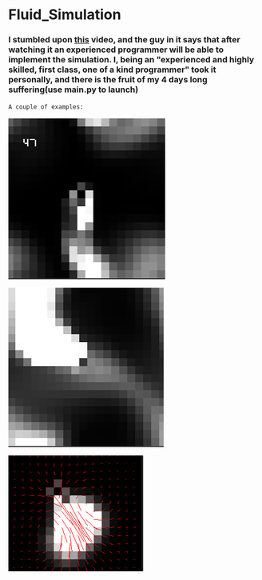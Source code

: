 # Fluid_Simulation
### I stumbled upon [this](https://www.youtube.com/watch?v=qsYE1wMEMPA) video, and the guy in it says that after watching it an experienced programmer will be able to implement the simulation. I, being an "experienced and highly skilled, first class, one of a kind programmer" took it personally, and there is the fruit of my 4 days long suffering(use main.py to launch)
    A couple of examples:
    
    



![image info](instances/ins0.png)

![image info](instances/ins1.png)

![image info](instances/ins2.png)









